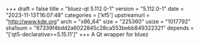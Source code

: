 +++
draft = false
title = "bluez-qt 5.112.0-1"
version = "5.112.0-1"
date = "2023-11-13T16:07:48"
categories = ['kf5']
upstreamurl = "http://www.kde.org"
arch = "x86_64"
size = "225360"
usize = "1017792"
sha1sum = "67339f4bdd2a6022845c28ca553bebb849322321"
depends = "['qt5-declarative>=5.15.11']"
+++
A Qt wrapper for bluez